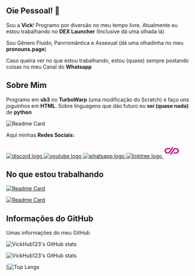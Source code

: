 ## Oie Pessoal! 💖

Sou a **Vick**! Programo por diversão no meu tempo livre. Atualmente eu estou trabalhando no **DEX Launcher** (Inclusive dá uma olhada lá) 

Sou Gênero Fluido, Panrromântica e Assexual (dá uma olhadinha no meu **pronouns.page**) 

Caso queira ver no que estou trabalhando, estou (quase) sempre postando coisas no meu Canal do **Whatsapp**

## Sobre Mim

Programo em **sb3** no **TurboWarp** (uma modificação do Scratch) e faço uns joguinhos em **HTML**. Sobre linguagens que dão futuro eu **sei (quase nada)** de **python**

![Readme Card](https://skillicons.dev/icons?i=html,github&perline=8)

Aqui minhas **Redes Sociais:**

<div align="left">
  <a href="https://discord.gg/m2dHF8TkRg" target="_blank">
    <img src="https://raw.githubusercontent.com/maurodesouza/profile-readme-generator/master/src/assets/icons/social/discord/default.svg" width="45" height="40" alt="discord logo"  />
  </a>
  <a href="https://www.youtube.com/@VickTheCool1" target="_blank">
    <img src="https://raw.githubusercontent.com/maurodesouza/profile-readme-generator/master/src/assets/icons/social/youtube/default.svg" width="45" height="40" alt="youtube logo"  />
  </a>
  <a href="https://whatsapp.com/channel/0029Vb67214D8SDttnE4bP13" target="_blank">
    <img src="https://raw.githubusercontent.com/maurodesouza/profile-readme-generator/master/src/assets/icons/social/whatsapp/default.svg" width="45" height="40" alt="whatsapp logo"  />
  </a>
  <a href="https://linktr.ee/VickTheCool" target="_blank">
    <img src="https://raw.githubusercontent.com/maurodesouza/profile-readme-generator/master/src/assets/icons/social/linktree/default.svg" width="45" height="40" alt="linktree logo"  />
  </a>
  <a href="https://pt.pronouns.page/@VickTheCool">
    <img src="https://raw.githubusercontent.com/VickHub123/VickHub123/main/readme/pronounspagelogo.svg" width="45" height="40" alt="pronouns page logo"  />
  </a>
</div>


## No que estou trabalhando

[![Readme Card](https://github-readme-stats.vercel.app/api/pin/?username=VickHub123&repo=dex_launcher&theme=dark)](https://github.com/VickHub123/dex_launcher)

[![Readme Card](https://github-readme-stats.vercel.app/api/pin/?username=VickHub123&repo=ajuurso-game2&theme=dark)](https://github.com/VickHub123/ajuurso-game2)

## Informações do GitHub
Umas informações do meu GitHub

![VickHub123's GitHub stats](https://github-readme-streak-stats.herokuapp.com/?user=VickHub123&&theme=dark)

![VickHub123's GitHub stats](https://github-readme-stats.vercel.app/api?username=VickHub123&show_icons=true&theme=dark)

[![Top Langs](https://github-readme-stats.vercel.app/api/top-langs/?username=VickHub123&layout=compact&theme=dark)
